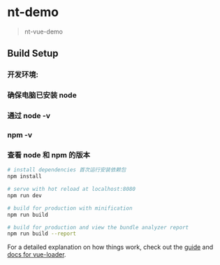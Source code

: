 # nt-demo

> nt-vue-demo

## Build Setup

### 开发环境:
### 确保电脑已安装 node
### 通过 node -v
###     npm -v
### 查看 node 和 npm 的版本

``` bash
# install dependencies 首次运行安装依赖包
npm install

# serve with hot reload at localhost:8080
npm run dev

# build for production with minification
npm run build

# build for production and view the bundle analyzer report
npm run build --report
```

For a detailed explanation on how things work, check out the [guide](http://vuejs-templates.github.io/webpack/) and [docs for vue-loader](http://vuejs.github.io/vue-loader).

<!-- 
    examples目录 -- mobileLayout:移动端的rem局部方式
 -->
 <!-- 配置项 -->
